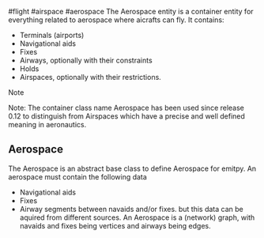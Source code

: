 #flight #airspace #aerospace
The Aerospace entity is a container entity for everything related to aerospace where aicrafts can fly. It contains:
- Terminals (airports)
- Navigational aids
- Fixes
- Airways, optionally with their constraints
- Holds
- Airspaces, optionally with their restrictions.

> [!NOTE]
> Note: The container class name Aerospace has been used since release 0.12 to distinguish from Airspaces which have a precise and well defined meaning in aeronautics.


## Aerospace
The Aerospace is an abstract base class to define Aerospace for emitpy.
An aerospace must contain the following data
- Navigational aids
- Fixes
- Airway segments between navaids and/or fixes.
but this data can be aquired from different sources.
An Aerospace is a (network) graph, with navaids and fixes being vertices and airways being edges.
